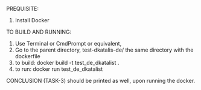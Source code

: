 PREQUISITE:
1. Install Docker

TO BUILD AND RUNNING:
1. Use Terminal or CmdPrompt or equivalent, 
2. Go to the parent directory, test-dkatalis-de/ the same directory with the dockerfile
3. to build: docker build -t test_de_dkatalist .
4. to run: docker run test_de_dkatalist

CONCLUSION (TASK-3) should be printed as well, upon running the docker.